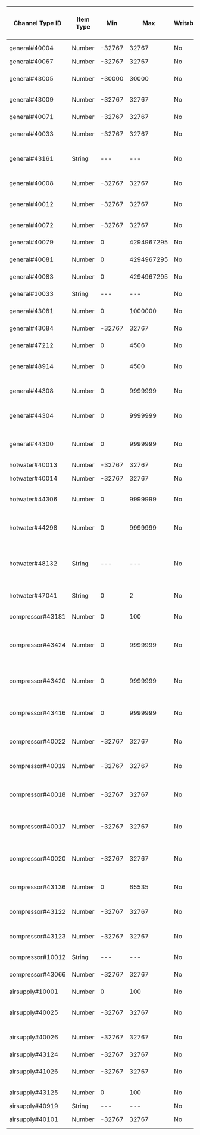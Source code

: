 | Channel Type ID | Item Type    | Min          | Max          | Writable | Description                         | Allowed Values (write access)  |
|-----------------|--------------|--------------|--------------|----------|-------------------------------------|--------------------------------|
| general#40004 | Number | -32767 | 32767 | No | BT1 Outdoor Temperature |  |
| general#40067 | Number | -32767 | 32767 | No | BT1 Average |  |
| general#43005 | Number | -30000 | 30000 | No | Degree Minutes (16 bit) |  |
| general#43009 | Number | -32767 | 32767 | No | Calc. Supply S1 |  |
| general#40071 | Number | -32767 | 32767 | No | BT25 Ext. Supply |  |
| general#40033 | Number | -32767 | 32767 | No | BT50 Room Temp S1 |  |
| general#43161 | String | --- | --- | No | External adjustment activated via input S1 |  |
| general#40008 | Number | -32767 | 32767 | No | BT2 Supply temp S1 |  |
| general#40012 | Number | -32767 | 32767 | No | EB100-EP14-BT3 Return temp |  |
| general#40072 | Number | -32767 | 32767 | No | BF1 EP14 Flow |  |
| general#40079 | Number | 0 | 4294967295 | No | EB100-BE3 Current |  |
| general#40081 | Number | 0 | 4294967295 | No | EB100-BE2 Current |  |
| general#40083 | Number | 0 | 4294967295 | No | EB100-BE1 Current |  |
| general#10033 | String | --- | --- | No | Int. el.add. blocked |  |
| general#43081 | Number | 0 | 1000000 | No | Tot. op.time add. |  |
| general#43084 | Number | -32767 | 32767 | No | Int. el.add. Power |  |
| general#47212 | Number | 0 | 4500 | No | Max int add. power |  |
| general#48914 | Number | 0 | 4500 | No | Max int add. power, SG Ready |  |
| general#44308 | Number | 0 | 9999999 | No | Heat Meter - Heat Cpr EP14 |  |
| general#44304 | Number | 0 | 9999999 | No | Heat Meter - Pool Cpr EP14 |  |
| general#44300 | Number | 0 | 9999999 | No | Heat Meter - Heat Cpr and Add EP14 |  |
| hotwater#40013 | Number | -32767 | 32767 | No | BT7 HW Top |  |
| hotwater#40014 | Number | -32767 | 32767 | No | BT6 HW Load |  |
| hotwater#44306 | Number | 0 | 9999999 | No | Heat Meter - HW Cpr EP14 |  |
| hotwater#44298 | Number | 0 | 9999999 | No | Heat Meter - HW Cpr and Add EP14 |  |
| hotwater#48132 | String | --- | --- | No | Temporary Lux | 0=Off, 1=3h, 2=6h, 3=12h, 4=One time increase |
| hotwater#47041 | String | 0 | 2 | No | Hot water mode | 0=Economy, 1=Normal, 2=Luxury |
| compressor#43181 | Number | 0 | 100 | No | Chargepump speed |  |
| compressor#43424 | Number | 0 | 9999999 | No | Tot. HW op.time compr. EB100-EP14 |  |
| compressor#43420 | Number | 0 | 9999999 | No | Tot. op.time compr. EB100-EP14 |  |
| compressor#43416 | Number | 0 | 9999999 | No | Compressor starts EB100-EP14 |  |
| compressor#40022 | Number | -32767 | 32767 | No | EB100-EP14-BT17 Suction |  |
| compressor#40019 | Number | -32767 | 32767 | No | EB100-EP14-BT15 Liquid Line |  |
| compressor#40018 | Number | -32767 | 32767 | No | EB100-EP14-BT14 Hot Gas Temp |  |
| compressor#40017 | Number | -32767 | 32767 | No | EB100-EP14-BT12 Condensor Out |  |
| compressor#40020 | Number | -32767 | 32767 | No | EB100-BT16 Evaporator temp |  |
| compressor#43136 | Number | 0 | 65535 | No | Compressor Frequency, Actual |  |
| compressor#43122 | Number | -32767 | 32767 | No | Compr. current min.freq. |  |
| compressor#43123 | Number | -32767 | 32767 | No | Compr. current max.freq. |  |
| compressor#10012 | String | --- | --- | No | Compressor blocked |  |
| compressor#43066 | Number | -32767 | 32767 | No | Defrosting time |  |
| airsupply#10001 | Number | 0 | 100 | No | Fan speed current |  |
| airsupply#40025 | Number | -32767 | 32767 | No | BT20 Exhaust air temp. 1 |  |
| airsupply#40026 | Number | -32767 | 32767 | No | BT21 Vented air temp. 1 |  |
| airsupply#43124 | Number | -32767 | 32767 | No | Airflow ref. |  |
| airsupply#41026 | Number | -32767 | 32767 | No | EB100-Adjusted BS1 Air flow |  |
| airsupply#43125 | Number | 0 | 100 | No | Airflow reduction |  |
| airsupply#40919 | String | --- | --- | No | Air mix |  |
| airsupply#40101 | Number | -32767 | 32767 | No | BT28 Airmix Temp |  |

